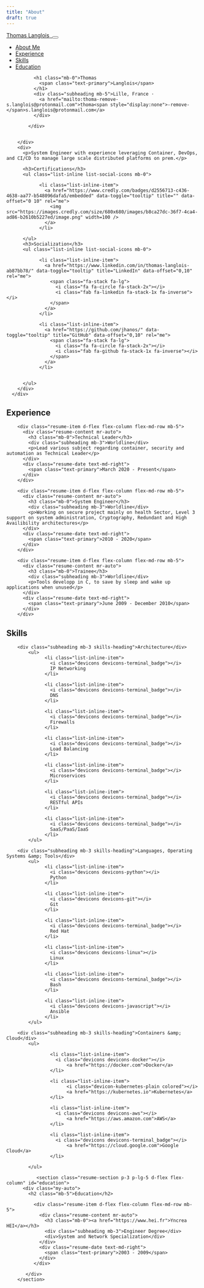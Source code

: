```yaml
---
title: "About"
draft: true
---
```


  <nav class="navbar navbar-expand-lg navbar-dark bg-primary fixed-top" id="sideNav">
  <a class="navbar-brand js-scroll-trigger" href="#page-top">
    <span class="d-block d-lg-none">Thomas Langlois</span>
    <span class="d-none d-lg-block">
      <img class="img-fluid img-profile rounded-circle mx-auto mb-2" src="/img/avatar.png" alt="">
    </span>
  </a>
  <button class="navbar-toggler" type="button" data-toggle="collapse" data-target="#navbarSupportedContent" aria-controls="navbarSupportedContent" aria-expanded="false" aria-label="Toggle navigation">
    <span class="navbar-toggler-icon"></span>
  </button>
  <div class="collapse navbar-collapse" id="navbarSupportedContent">
    <ul class="navbar-nav">
      <li class="nav-item">
        <a class="nav-link js-scroll-trigger" href="/#about">About Me</a>
      </li>
      <li class="nav-item">
        <a class="nav-link js-scroll-trigger" href="/#experience">Experience</a>
      </li>
      <li class="nav-item">
        <a class="nav-link js-scroll-trigger" href="/#skills">Skills</a>
      </li>
      <li class="nav-item">
        <a class="nav-link js-scroll-trigger" href="/#education">Education</a>
      </li>
    </ul>
  </div>
</nav>

  <div class="container-fluid p-0">

<section class="resume-section p-3 p-lg-5 d-flex d-column" id="about">
        <div class="my-auto">
          <div class="resume-item d-flex flex-column flex-md-row">
            <div class="mr-auto">

              <h1 class="mb-0">Thomas
                <span class="text-primary">Langlois</span>
              </h1>
              <div class="subheading mb-5">Lille, France ·
                <a href="mailto:thoma-remove-s.langlois@protonmail.com">thoma<span style="display:none">-remove-</span>s.langlois@protonmail.com</a>
              </div>

            </div>


        </div>
        <div>
          <p>System Engineer with experience leveraging Container, DevOps, and CI/CD to manage large scale distributed platforms on prem.</p>

          <h3>Certifications</h3>
          <ul class="list-inline list-social-icons mb-0">

                <li class="list-inline-item">
                  <a href="https://www.credly.com/badges/d2556713-c436-4638-aa77-b548096dafa5/embedded" data-toggle="tooltip" title="" data-offset="0 10" rel="me">
                    <img src="https://images.credly.com/size/680x680/images/b8ca27dc-36f7-4ca4-ad86-b2610b5227ed/image.png" width=100 />
                  </a>
                </li>

          </ul>
          <h3>Socialization</h3>
          <ul class="list-inline list-social-icons mb-0">

                <li class="list-inline-item">
                  <a href="https://www.linkedin.com/in/thomas-langlois-ab87bb78/" data-toggle="tooltip" title="LinkedIn" data-offset="0,10" rel="me">
                    <span class="fa-stack fa-lg">
                      <i class="fa fa-circle fa-stack-2x"></i>
                      <i class="fab fa-linkedin fa-stack-1x fa-inverse"></i>
                    </span>
                  </a>
                </li>

                <li class="list-inline-item">
                  <a href="https://github.com/jhanos/" data-toggle="tooltip" title="GitHub" data-offset="0,10" rel="me">
                    <span class="fa-stack fa-lg">
                      <i class="fa fa-circle fa-stack-2x"></i>
                      <i class="fab fa-github fa-stack-1x fa-inverse"></i>
                    </span>
                  </a>
                </li>


          </ul>
        </div>
      </div>
</section>

<section class="resume-section p-3 p-lg-5 d-flex flex-column" id="experience">
  <div class="my-auto" id="experience-content">
    <h2 class="mb-5">Experience</h2>

        <div class="resume-item d-flex flex-column flex-md-row mb-5">
          <div class="resume-content mr-auto">
            <h3 class="mb-0">Technical Leader</h3>
            <div class="subheading mb-3">Worldline</div>
            <p>Lead various subject regarding container, security and automation as Technical Leader</p>
          </div>
          <div class="resume-date text-md-right">
            <span class="text-primary">March 2020 - Present</span>
          </div>
        </div>

        <div class="resume-item d-flex flex-column flex-md-row mb-5">
          <div class="resume-content mr-auto">
            <h3 class="mb-0">System Engineer</h3>
            <div class="subheading mb-3">Worldline</div>
            <p>Working on secure project mainly on health Sector, Level 3 support on system administration, Cryptography, Redundant and High Availibility architectures</p>
          </div>
          <div class="resume-date text-md-right">
            <span class="text-primary">2010 - 2020</span>
          </div>
        </div>

        <div class="resume-item d-flex flex-column flex-md-row mb-5">
          <div class="resume-content mr-auto">
            <h3 class="mb-0">Trainee</h3>
            <div class="subheading mb-3">Worldline</div>
            <p>Tools developp in C, to save by sleep and wake up applications when unused</p>
          </div>
          <div class="resume-date text-md-right">
            <span class="text-primary">June 2009 - December 2010</span>
          </div>
        </div>

  </div>

</section>

<section class="resume-section p-3 p-lg-5 d-flex flex-column" id="skills">
  <div class="my-auto" id="skills-content">
    <h2 class="mb-5">Skills</h2>

        <div class="subheading mb-3 skills-heading">Architecture</div>
            <ul>
                  <li class="list-inline-item">
                    <i class="devicons devicons-terminal_badge"></i>
                    IP Networking
                  </li>

                  <li class="list-inline-item">
                    <i class="devicons devicons-terminal_badge"></i>
                    DNS
                  </li>

                  <li class="list-inline-item">
                    <i class="devicons devicons-terminal_badge"></i>
                    Firewalls
                  </li>

                  <li class="list-inline-item">
                    <i class="devicons devicons-terminal_badge"></i>
                    Load Balancing
                  </li>

                  <li class="list-inline-item">
                    <i class="devicons devicons-terminal_badge"></i>
                    Microservices
                  </li>

                  <li class="list-inline-item">
                    <i class="devicons devicons-terminal_badge"></i>
                    RESTful APIs
                  </li>

                  <li class="list-inline-item">
                    <i class="devicons devicons-terminal_badge"></i>
                    SaaS/PaaS/IaaS
                  </li>
            </ul>

        <div class="subheading mb-3 skills-heading">Languages, Operating Systems &amp; Tools</div>
            <ul>
                  <li class="list-inline-item">
                    <i class="devicons devicons-python"></i>
                    Python
                  </li>

                  <li class="list-inline-item">
                    <i class="devicons devicons-git"></i>
                    Git
                  </li>

                  <li class="list-inline-item">
                    <i class="devicons devicons-terminal_badge"></i>
                    Red Hat
                  </li>

                  <li class="list-inline-item">
                    <i class="devicons devicons-linux"></i>
                    Linux
                  </li>

                  <li class="list-inline-item">
                    <i class="devicons devicons-terminal_badge"></i>
                    Bash
                  </li>

                  <li class="list-inline-item">
                    <i class="devicons devicons-javascript"></i>
                    Ansible
                  </li>
            </ul>

        <div class="subheading mb-3 skills-heading">Containers &amp; Cloud</div>
            <ul>

                    <li class="list-inline-item">
                      <i class="devicons devicons-docker"></i>
                          <a href="https://docker.com">Docker</a>
                    </li>

                    <li class="list-inline-item">
                          <i class="devicon-kubernetes-plain colored"></i>
                          <a href="https://kubernetes.io">Kubernetes</a>
                    </li>

                    <li class="list-inline-item">
                      <i class="devicons devicons-aws"></i>
                          <a href="https://aws.amazon.com">AWS</a>
                    </li>

                    <li class="list-inline-item">
                      <i class="devicons devicons-terminal_badge"></i>
                          <a href="https://cloud.google.com">Google Cloud</a>
                    </li>

            </ul>
  </div>
</section>






               <section class="resume-section p-3 p-lg-5 d-flex flex-column" id="education">
          <div class="my-auto">
            <h2 class="mb-5">Education</h2>

              <div class="resume-item d-flex flex-column flex-md-row mb-5">
                <div class="resume-content mr-auto">
                  <h3 class="mb-0"><a href="https://www.hei.fr">Yncrea HEI</a></h3>
                  <div class="subheading mb-3">Engineer Degree</div>
                  <div>System and Network Specialization</div>
                </div>
                <div class="resume-date text-md-right">
                  <span class="text-primary">2003 - 2009</span>
                </div>
              </div>

           </div>
        </section>





  </div>
